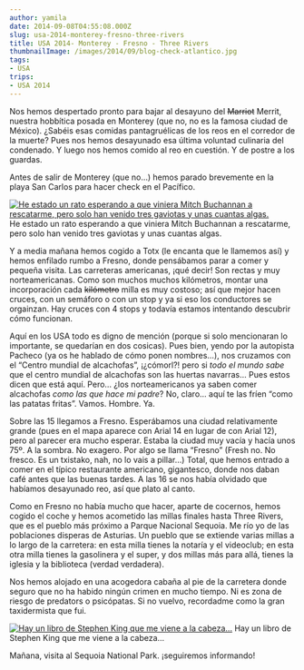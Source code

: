 ```yaml
---
author: yamila
date: 2014-09-08T04:55:08.000Z
slug: usa-2014-monterey-fresno-three-rivers
title: USA 2014- Monterey - Fresno - Three Rivers
thumbnailImage: /images/2014/09/blog-check-atlantico.jpg
tags:
- USA
trips:
- USA 2014
---
```



Nos hemos despertado pronto para bajar al desayuno del <del>Marriot</del> Merrit, nuestra hobbítica posada en Monterey (que no, no es la famosa ciudad de México). ¿Sabéis esas comidas pantagruélicas de los reos en el corredor de la muerte? Pues nos hemos desayunado esa última voluntad culinaria del condenado. Y luego nos hemos comido al reo en cuestión. Y de postre a los guardas.

Antes de salir de Monterey (que no…) hemos parado brevemente en la playa San Carlos para hacer check en el Pacífico.

[![He estado un rato esperando a que viniera Mitch Buchannan a rescatarme, pero solo han venido tres gaviotas y unas cuantas algas.](/images/2014/09/blog-check-atlantico.jpg#small)](/images/2014/09/blog-check-atlantico.jpg#full)
He estado un rato esperando a que viniera Mitch Buchannan a rescatarme, pero solo han venido tres gaviotas y unas cuantas algas.

Y a media mañana hemos cogido a Totx (le encanta que le llamemos así) y hemos enfilado rumbo a Fresno, donde pensábamos parar a comer y pequeña visita.
 Las carreteras americanas, ¡qué decir! Son rectas y muy norteamericanas. Como son muchos muchos kilómetros, montar una incorporación cada <del>kilómetro</del> milla es muy costoso; así que mejor hacen cruces, con un semáforo o con un stop y ya si eso los conductores se orgainzan. Hay cruces con 4 stops y todavía estamos intentando descubrir cómo funcionan.

Aquí en los USA todo es digno de mención (porque si solo mencionaran lo importante, se quedarían en dos cosicas). Pues bien, yendo por la autopista Pacheco (ya os he hablado de cómo ponen nombres…), nos cruzamos con el “Centro mundial de alcachofas”, ¡¿cómorl?! pero si *todo el mundo sabe* que el centro mundial de alcachofas son las huertas navarras… Pues estos dicen que está aquí. Pero… ¿los norteamericanos ya saben comer alcachofas *como las que hace mi padre*? No, claro… aquí te las fríen “como las patatas fritas”. Vamos. Hombre. Ya.

Sobre las 15 llegamos a Fresno. Esperábamos una ciudad relativamente grande (pues en el mapa aparece con Arial 14 en lugar de con Arial 12), pero al parecer era mucho esperar. Estaba la ciudad muy vacía y hacía unos 75º. A la sombra. No exagero. Por algo se llama “Fresno” (Fresh no. No fresco. Es un txistako, nah, no lo vais a pillar…) Total, que hemos entrado a comer en el típico restaurante americano, gigantesco, donde nos daban café antes que las buenas tardes. A las 16 se nos había olvidado que habíamos desayunado reo, así que plato al canto.

Como en Fresno no había mucho que hacer, aparte de cocernos, hemos cogido el coche y hemos acometido las millas finales hasta Three Rivers, que es el pueblo más próximo a Parque Nacional Sequoia. Me río yo de las poblaciones disperas de Asturias. Un pueblo que se extiende varias millas a lo largo de la carretera: en esta milla tienes la notaría y el videoclub; en esta otra milla tienes la gasolinera y el super, y dos millas más para allá, tienes la iglesia y la biblioteca (verdad verdadera).

Nos hemos alojado en una acogedora cabaña al pie de la carretera donde seguro que no ha habido ningún crimen en mucho tiempo. Ni es zona de riesgo de predators o psicópatas. Si no vuelvo, recordadme como la gran taxidermista que fui.

[![Hay un libro de Stephen King que me viene a la cabeza...](/images/2014/09/blog-cabin.jpg#small)](/images/2014/09/blog-cabin.jpg#full)
Hay un libro de Stephen King que me viene a la cabeza…

Mañana, visita al Sequoia National Park. ¡seguiremos informando!


